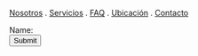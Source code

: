 [Nosotros](./nosotros.md) . [Servicios](./servicios.md) . [FAQ](FAQ.md) . [Ubicación](ubicacion.md) . [Contacto](./contacto.md)


<form action="https://formspree.io/f/xlezwboy"method="post">Name:<inpu type="text"name="name><br> E mail:<input type="text" name="email"><br> <input type="submit"></form>
